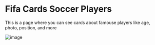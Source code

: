 # Fifa Cards Soccer Players

This is a page where you can see cards about famouse players like age, photo, position, and more

![image](https://github.com/AntonioPow24/fifaCards/assets/69053361/a9df064d-0741-49b7-a1ac-948c57886f03)


